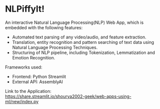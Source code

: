 # NLPiffyIt!

An interactive Natural Language Processing(NLP) Web App, which is embedded with the following features:
- Automated text parsing of any video/audio, and feature extraction.
- Translation, entity recognition and pattern searching of text data using Natural Language Processing Techniques.
- Structuring of NLP pipeline, including Tokenization, Lemmatization and Emotion Recognition.

Frameworks used:
- Frontend: Python Streamlit
- External API: AssemblyAI



Link to the Application:\
https://share.streamlit.io/shourya2002-geek/web-apps-using-ml/new/index.py
